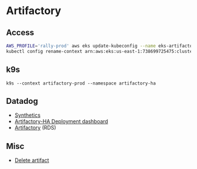 # Artifactory

## Access
```bash
AWS_PROFILE='rally-prod' aws eks update-kubeconfig --name eks-artifactory-prod-1 --role-arn arn:aws:iam::738699725475:role/k8s-ops-access --region=us-east-1
kubectl config rename-context arn:aws:eks:us-east-1:738699725475:cluster/eks-artifactory-prod-1 artifactory-prod
```

## k9s
```
k9s --context artifactory-prod --namespace artifactory-ha
```

## Datadog

- [Synthetics](https://app.datadoghq.com/synthetics/details/i5c-44j-qnn)
- [Artifactory-HA Deployment dashboard](https://app.datadoghq.com/dashboard/nrc-brf-43w)
- [Artifactory](https://app.datadoghq.com/dashboard/gju-pue-mxj) (RDS)

## Misc

* [Delete artifact](https://wiki.audaxhealth.com/x/ppLOAg)
<!--stackedit_data:
eyJoaXN0b3J5IjpbNzI3MjI0NTIwLDYwNTI1OTM0OSw3ODk1Mz
k2MzQsLTE5OTk0NTUzNDIsMTY3Mzk0MjgyOSwyODcwNzQ4NDUs
LTYxMzMxNzM0MCwxNjY0MDI3MzQzXX0=
-->